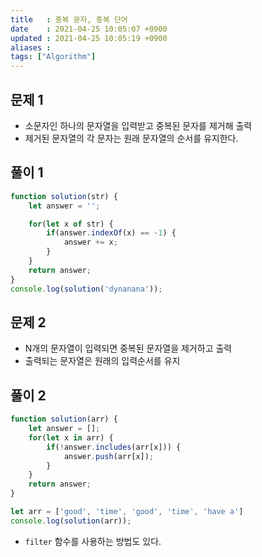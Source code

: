```yaml
---
title   : 중복 문자, 중복 단어
date    : 2021-04-25 10:05:07 +0900
updated : 2021-04-25 10:05:19 +0900
aliases : 
tags: ["Algorithm"]
---
```

## 문제 1
- 소문자인 하나의 문자열을 입력받고 중복된 문자를 제거해 출력  
- 제거된 문자열의 각 문자는 원래 문자열의 순서를 유지한다.  

## 풀이 1
```javascript
function solution(str) {
    let answer = '';

    for(let x of str) {
        if(answer.indexOf(x) == -1) {
            answer += x; 
        }
    }
    return answer;
}
console.log(solution('dynanana'));
```

## 문제 2
- N개의 문자열이 입력되면 중복된 문자열을 제거하고 출력  
- 출력되는 문자열은 원래의 입력순서를 유지  

## 풀이 2 
```javascript
function solution(arr) {
    let answer = [];
    for(let x in arr) {
        if(!answer.includes(arr[x])) {
            answer.push(arr[x]);
        }
    }
    return answer; 
}

let arr = ['good', 'time', 'good', 'time', 'have a']
console.log(solution(arr));
```
- `filter` 함수를 사용하는 방법도 있다.  
